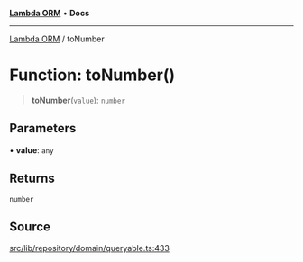 [**Lambda ORM**](../README.md) • **Docs**

***

[Lambda ORM](../README.md) / toNumber

# Function: toNumber()

> **toNumber**(`value`): `number`

## Parameters

• **value**: `any`

## Returns

`number`

## Source

[src/lib/repository/domain/queryable.ts:433](https://github.com/lambda-orm/lambdaorm-base/blob/ca6421568853c5efe7433915c5510adb7501a76c/src/lib/repository/domain/queryable.ts#L433)
